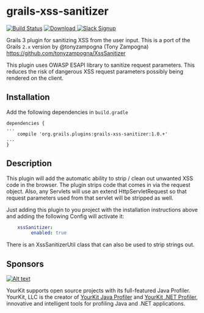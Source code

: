 # grails-xss-sanitizer

[![Build Status](https://travis-ci.org/rpalcolea/grails-xss-sanitizer.svg?branch=master)](https://travis-ci.org/rpalcolea/grails-xss-sanitizer)
[ ![Download](https://api.bintray.com/packages/rpalcolea/plugins/xss-sanitizer/images/download.svg) ](https://bintray.com/rpalcolea/plugins/xss-sanitizer/_latestVersion)
[![Slack Signup](http://slack-signup.grails.org/badge.svg)](http://slack-signup.grails.org)

Grails 3 plugin for sanitizing XSS from the user input. This is a port of the Grails `2.x` version by @tonyzampogna (Tony Zampogna) https://github.com/tonyzampogna/XssSanitizer

This plugin uses OWASP ESAPI library to sanitize request parameters. This reduces the risk of dangerous XSS request parameters possibly being rendered on the client.

Installation
----------

Add the following dependencies in `build.gradle`
```
dependencies {
...
    compile 'org.grails.plugins:grails-xss-sanitizer:1.0.+'
...
}
```

Description
----------

This plugin will add the automatic ability to strip / clean out unwanted XSS code in the browser. The plugin strips code that comes in via the request object. Also, any Servlets will use an extend HttpServletRequest so that request parameters used from that servlet will be stripped as well.

Just adding this plugin to you project with the installation instructions above and adding the following Config will activate it:

```yaml
	xssSanitizer:
	     enabled: true
```

There is an XssSanitizerUtil class that can also be used to strip strings out.

Sponsors
-------
[![Alt text](https://www.yourkit.com/images/yklogo.png "YourKit")](https://www.yourkit.com/.net/profiler/index.jsp)

YourKit supports open source projects with its full-featured Java Profiler.
YourKit, LLC is the creator of <a href="https://www.yourkit.com/java/profiler/index.jsp">YourKit Java Profiler</a>
and <a href="https://www.yourkit.com/.net/profiler/index.jsp">YourKit .NET Profiler</a>,
innovative and intelligent tools for profiling Java and .NET applications.
